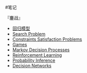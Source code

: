 #笔记

『鏖战』

* [回归模型](regression.md)
* [Search Problem](searchProblem.md)
* [Constraints Satisfaction Problems](csp.md)
* [Games](games.md)
* [Markov Decision Processes](mdp.md)
* [Reinforcement Learning](rl.md)
* [Probability Inference](probInference.md)
* [Decision Networks](decisionNetworks.md)